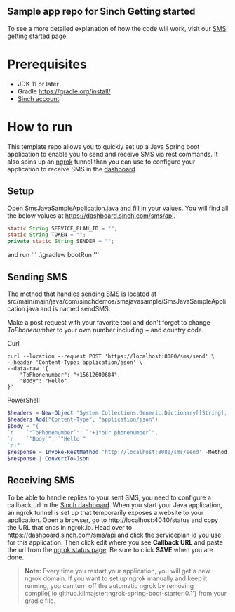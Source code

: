 ## Sample app repo for Sinch Getting started 

To see a more detailed explanation of how the code will work, visit our [SMS getting started](https://developers.sinch.com/docs/sms-java) page.

# Prerequisites

- JDK 11 or later
- Gradle https://gradle.org/install/
- [Sinch account](https://dashboard.sinch.com) 

# How to run
This template repo allows you to quickly set up a Java Spring boot application to enable you to send and receive SMS via rest commands. It also spins up an [ngrok](https:ngrok.com) tunnel than you can use to configure your application to receive SMS in the [dashboard](https://dashboard.sinch.com). 

## Setup
Open [SmsJavaSampleApplication.java](https://github.com/sinch/sms-java-sample/blob/90df5881704950ee1e7de420f35adbaa3e4feea0/src/main/java/com/sinchdemos/smsjavasample/SmsJavaSampleApplication.java#L34) and fill in your values. You will find all the below values at https://dashboard.sinch.com/sms/api.

```java
static String SERVICE_PLAN_ID = "";
static String TOKEN = "";
private static String SENDER = ""; 
```

and run 
'''
.\gradlew bootRun
'''

## Sending SMS 

The method that handles sending SMS is located at src/main/main/java/com/sinchdemos/smsjavasample/SmsJavaSampleApplication.java and is named sendSMS. 

Make a post request with your favorite tool and don't forget to change *ToPhonenumber* to your own number including + and country code. 

Curl

```shell
curl --location --request POST 'https://localhost:8080/sms/send' \
--header 'Content-Type: application/json' \
--data-raw '{
    "ToPhonenumber": "+15612600684",
    "Body": "Hello"
}'
```

PowerShell

```powershell
$headers = New-Object "System.Collections.Generic.Dictionary[[String],[String]]"
$headers.Add("Content-Type", "application/json")
$body = "{
`n    `"ToPhonenumber`": `"+1Your phonenumber`",
`n    `"Body`": `"Hello`"
`n}"
$response = Invoke-RestMethod 'http://localhost:8080/sms/send' -Method 'POST' -Headers $headers -Body $body
$response | ConvertTo-Json
```

## Receiving SMS

To be able to handle replies to your sent SMS, you need to configure a callback url in the [Sinch dashboard](https://dashboard.sinch.com). When you start your Java application, an ngrok tunnel is set up that temporarily exposes a website to your application. Open a browser, go to http://localhost:4040/status and copy the URL that ends in ngrok.io. Head over to https://dashboard.sinch.com/sms/api and click the serviceplan id you use for this application. Then click edit where you see **Callback URL** and paste the url from the [ngrok status page](http://localhost:4040/status). Be sure to click **SAVE** when you are done. 

> **Note:**
> Every time you restart your application, you will get a new ngrok domain. If you want to set up ngrok manually and keep it running, you can turn off the automatic ngrok by removing compile('io.github.kilmajster:ngrok-spring-boot-starter:0.1') from your gradle file. 

